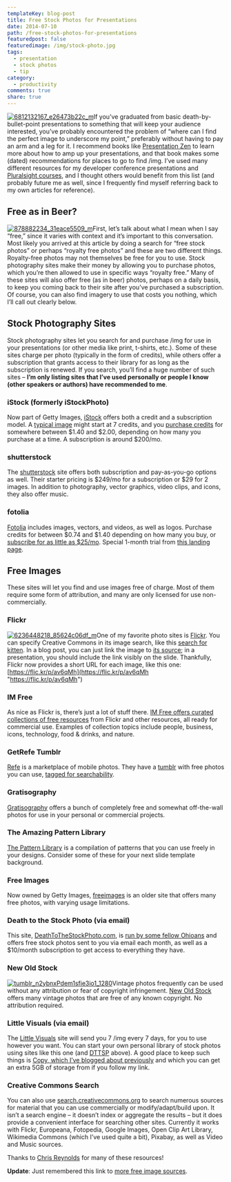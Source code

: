 ```yaml
---
templateKey: blog-post
title: Free Stock Photos for Presentations
date: 2014-07-10
path: /free-stock-photos-for-presentations
featuredpost: false
featuredimage: /img/stock-photo.jpg
tags:
  - presentation
  - stock photos
  - tip
category:
  - productivity
comments: true
share: true
---
```


[![6812132167_e26473b22c_m](/img/6812132167_e26473b22c_m_3.jpg "6812132167_e26473b22c_m")](https://www.flickr.com/photos/lakequincy/6812132167/in/photolist-dnSD8M-dnSJb7-dnSB1H-dnufuD-bnXXyB-bnXVFv)If you’ve graduated from basic death-by-bullet-point presentations to something that will keep your audience interested, you’ve probably encountered the problem of “where can I find the perfect image to underscore my point,” preferably without having to pay an arm and a leg for it. I recommend books like [Presentation Zen](http://amzn.to/1oHFgJr) to learn more about how to amp up your presentations, and that book makes some (dated) recommendations for places to go to find /img. I’ve used many different resources for my developer conference presentations and [Pluralsight courses](http://pluralsight.com/training/Authors/Details/steve-smith), and I thought others would benefit from this list (and probably future me as well, since I frequently find myself referring back to my own articles for reference).

## Free as in Beer?

[![878882234_31eace5509_m](/img/878882234_31eace5509_m_3.jpg "878882234_31eace5509_m")](https://flic.kr/p/2kEv4Y)First, let’s talk about what I mean when I say “free,” since it varies with context and it’s important to this conversation. Most likely you arrived at this article by doing a search for “free stock photos” or perhaps “royalty free photos” and these are two different things. Royalty-free photos may not themselves be free for you to use. Stock photography sites make their money by allowing you to purchase photos, which you’re then allowed to use in specific ways “royalty free.” Many of these sites will also offer free (as in beer) photos, perhaps on a daily basis, to keep you coming back to their site after you’ve purchased a subscription. Of course, you can also find imagery to use that costs you nothing, which I’ll call out clearly below.

## Stock Photography Sites

Stock photography sites let you search for and purchase /img for use in your presentations (or other media like print, t-shirts, etc.). Some of these sites charge per photo (typically in the form of credits), while others offer a subscription that grants access to their library for as long as the subscription is renewed. If you search, you’ll find a huge number of such sites – **I’m only listing sites that I’ve used personally or people I know (other speakers or authors) have recommended to me**.

### iStock (formerly iStockPhoto)

Now part of Getty Images, [iStock](http://www.istockphoto.com) offers both a credit and a subscription model. A [typical image](http://www.istockphoto.com/photo/cherry-tomato-and-mozzarella-caterpillars-23679874?st=1675e41) might start at 7 credits, and you [purchase credits](http://www.istockphoto.com/buy-stock-prepaid-credits) for somewhere between $1.40 and $2.00, depending on how many you purchase at a time. A subscription is around $200/mo.

### shutterstock

The [shutterstock](http://www.shutterstock.com) site offers both subscription and pay-as-you-go options as well. Their starter pricing is $249/mo for a subscription or $29 for 2 images. In addition to photography, vector graphics, video clips, and icons, they also offer music.

### fotolia

[Fotolia](https://us.fotolia.com/deke) includes images, vectors, and videos, as well as logos. Purchase credits for between $0.74 and $1.40 depending on how many you buy, or [subscribe for as little as $25/mo](http://www.fotolia.com/Info/Subscription). Special 1-month trial from [this landing page](https://us.fotolia.com/deke).

## Free Images

These sites will let you find and use images free of charge. Most of them require some form of attribution, and many are only licensed for use non-commercially.

### Flickr

[![6236448218_85624c06df_m](/img/6236448218_85624c06df_m_3.jpg "6236448218_85624c06df_m")](https://flic.kr/p/av6qMh)One of my favorite photo sites is [Flickr](http://www.flickr.com). You can specify Creative Commons in its image search, like this [search for kitten](https://www.flickr.com/search?sort=relevance&license=1%2C2%2C3%2C4%2C5%2C6&text=kitten). In a blog post, you can just link the image to [its source](https://flic.kr/p/av6qMh); in a presentation, you should include the link visibly on the slide. Thankfully, Flickr now provides a short URL for each image, like this one: [https://flic.kr/p/av6qMh](https://flic.kr/p/av6qMh "https://flic.kr/p/av6qMh")

### IM Free

As nice as Flickr is, there’s just a lot of stuff there. [IM Free offers curated collections of free resources](http://www.imcreator.com/free) from Flickr and other resources, all ready for commercial use. Examples of collection topics include people, business, icons, technology, food & drinks, and nature.

### GetRefe Tumblr

[Refe](http://getrefe.com) is a marketplace of mobile photos. They have a [tumblr](http://getrefe.tumblr.com) with free photos you can use, [tagged for searchability](http://getrefe.tumblr.com/tagged/food).

### Gratisography

[Gratisography](http://www.gratisography.com) offers a bunch of completely free and somewhat off-the-wall photos for use in your personal or commercial projects.

### The Amazing Pattern Library

[The Pattern Library](http://thepatternlibrary.com) is a compilation of patterns that you can use freely in your designs. Consider some of these for your next slide template background.

### Free Images

Now owned by Getty Images, [freeimages](http://www.freeimages.com) is an older site that offers many free photos, with varying usage limitations.

### Death to the Stock Photo (via email)

This site, [DeathToTheStockPhoto.com](http://deathtothestockphoto.com), is [run by some fellow Ohioans](http://deathtothestockphoto.com/about) and offers free stock photos sent to you via email each month, as well as a $10/month subscription to get access to everything they have.

### New Old Stock

[![tumblr_n2ybnxPdem1sfie3io1_1280](/img/tumblr_n2ybnxPdem1sfie3io1_1280_3.jpg "tumblr_n2ybnxPdem1sfie3io1_1280")](http://nos.twnsnd.co/image/81190207271)Vintage photos frequently can be used without any attribution or fear of copyright infringement. [New Old Stock](http://nos.twnsnd.co) offers many vintage photos that are free of any known copyright. No attribution required.

### Little Visuals (via email)

The [Little Visuals](http://littlevisuals.co) site will send you 7 /img every 7 days, for you to use however you want. You can start your own personal library of stock photos using sites like this one (and [DTTSP](http://deathtothestockphoto.com) above). A good place to keep such things is [Copy, which I’ve blogged about previously](http://ardalis.com/incent-all-parties-involved) and which you can get an extra 5GB of storage from if you follow my link.

### Creative Commons Search

You can also use [search.creativecommons.org](http://search.creativecommons.org) to search numerous sources for material that you can use commercially or modify/adapt/build upon. It isn’t a search engine – it doesn’t index or aggregate the results – but it does provide a convenient interface for searching other sites. Currently it works with Flickr, Europeana, Fotopedia, Google Images, Open Clip Art Library, Wikimedia Commons (which I’ve used quite a bit), Pixabay, as well as Video and Music sources.

Thanks to [Chris Reynolds](http://chrisreynolds.io) for many of these resources!

**Update**: Just remembered this link to [more free image sources](http://blog.bufferapp.com/free-image-sources-list).
